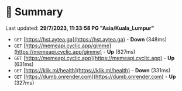 # 📖 Summary
Last updated: **29/7/2023, 11:33:58 PG "Asia/Kuala_Lumpur"**

- `GET` [https://hst.aytea.ga](https://hst.aytea.ga) - **Down** (348ms)
- `GET` [https://memeapi.cyclic.app/gimme](https://memeapi.cyclic.app/gimme) - **Up** (827ms)
- `GET` [https://memeapi.cyclic.app](https://memeapi.cyclic.app) - **Up** (631ms)
- `GET` [https://klik.ml/health](https://klik.ml/health) - **Down** (331ms)
- `GET` [https://dumb.onrender.com](https://dumb.onrender.com) - **Up** (327ms)
